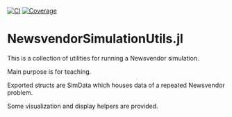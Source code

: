 [![CI](https://github.com/frankhuettner/NewsvendorSimulationUtils.jl/actions/workflows/ci.yml/badge.svg)](https://github.com/frankhuettner/NewsvendorSimulationUtils.jl/actions/workflows/ci.yml)
[![Coverage](https://codecov.io/gh/FrankHuettner/NewsvendorSimulationUtils.jl/branch/main/graph/badge.svg)](https://codecov.io/gh/FrankHuettner/NewsvendorSimulationUtils.jl)


# NewsvendorSimulationUtils.jl


This is a collection of utilities for running a Newsvendor simulation.

Main purpose is for teaching.

Exported structs are SimData which houses data of a repeated Newsvendor problem.

Some visualization and display helpers are provided. 
